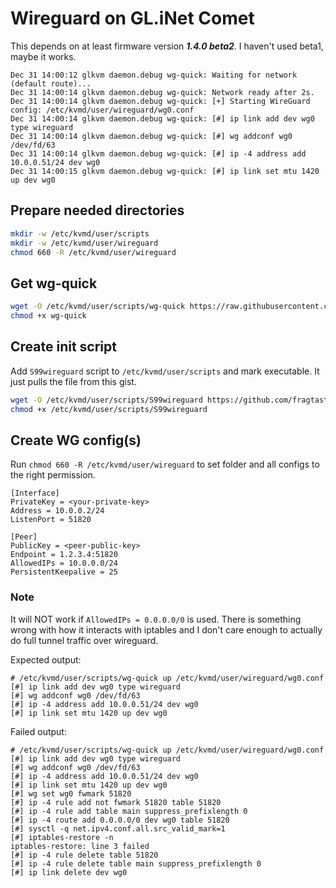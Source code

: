 # Wireguard on GL.iNet Comet

This depends on at least firmware version **_1.4.0 beta2_**. I haven't used beta1, maybe it works.

```log
Dec 31 14:00:12 glkvm daemon.debug wg-quick: Waiting for network (default route)...
Dec 31 14:00:14 glkvm daemon.debug wg-quick: Network ready after 2s.
Dec 31 14:00:14 glkvm daemon.debug wg-quick: [+] Starting WireGuard config: /etc/kvmd/user/wireguard/wg0.conf
Dec 31 14:00:14 glkvm daemon.debug wg-quick: [#] ip link add dev wg0 type wireguard
Dec 31 14:00:14 glkvm daemon.debug wg-quick: [#] wg addconf wg0 /dev/fd/63
Dec 31 14:00:14 glkvm daemon.debug wg-quick: [#] ip -4 address add 10.0.0.51/24 dev wg0
Dec 31 14:00:15 glkvm daemon.debug wg-quick: [#] ip link set mtu 1420 up dev wg0
```

## Prepare needed directories
```bash
mkdir -w /etc/kvmd/user/scripts
mkdir -w /etc/kvmd/user/wireguard
chmod 660 -R /etc/kvmd/user/wireguard
```

## Get wg-quick
```bash
wget -O /etc/kvmd/user/scripts/wg-quick https://raw.githubusercontent.com/WireGuard/wireguard-tools/refs/heads/master/src/wg-quick/linux.bash
chmod +x wg-quick
```

## Create init script

Add `S99wireguard` script to `/etc/kvmd/user/scripts` and mark executable. It just pulls the file from this gist.

```bash
wget -O /etc/kvmd/user/scripts/S99wireguard https://github.com/fragtastic/gl-rm1_wireguard/raw/refs/heads/master/S99wireguard
chmod +x /etc/kvmd/user/scripts/S99wireguard
```

## Create WG config(s)

Run `chmod 660 -R /etc/kvmd/user/wireguard` to set folder and all configs to the right permission.

```config
[Interface]
PrivateKey = <your-private-key>
Address = 10.0.0.2/24
ListenPort = 51820

[Peer]
PublicKey = <peer-public-key>
Endpoint = 1.2.3.4:51820
AllowedIPs = 10.0.0.0/24
PersistentKeepalive = 25
```

### Note
It will NOT work if `AllowedIPs = 0.0.0.0/0` is used.
There is something wrong with how it interacts with iptables and I don't care enough to actually do full tunnel traffic over wireguard.

Expected output:
```
# /etc/kvmd/user/scripts/wg-quick up /etc/kvmd/user/wireguard/wg0.conf 
[#] ip link add dev wg0 type wireguard
[#] wg addconf wg0 /dev/fd/63
[#] ip -4 address add 10.0.0.51/24 dev wg0
[#] ip link set mtu 1420 up dev wg0
```

Failed output:
```
# /etc/kvmd/user/scripts/wg-quick up /etc/kvmd/user/wireguard/wg0.conf 
[#] ip link add dev wg0 type wireguard
[#] wg addconf wg0 /dev/fd/63
[#] ip -4 address add 10.0.0.51/24 dev wg0
[#] ip link set mtu 1420 up dev wg0
[#] wg set wg0 fwmark 51820
[#] ip -4 rule add not fwmark 51820 table 51820
[#] ip -4 rule add table main suppress_prefixlength 0
[#] ip -4 route add 0.0.0.0/0 dev wg0 table 51820
[#] sysctl -q net.ipv4.conf.all.src_valid_mark=1
[#] iptables-restore -n
iptables-restore: line 3 failed
[#] ip -4 rule delete table 51820
[#] ip -4 rule delete table main suppress_prefixlength 0
[#] ip link delete dev wg0
```

